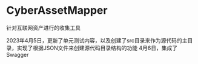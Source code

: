# CyberAssetMapper
针对互联网资产进行的收集工具

2023年4月5日，更新了单元测试内容，以及创建了src目录来作为源代码的主目录，实现了根据JSON文件来创建源代码目录结构的功能
4月6日，集成了Swagger